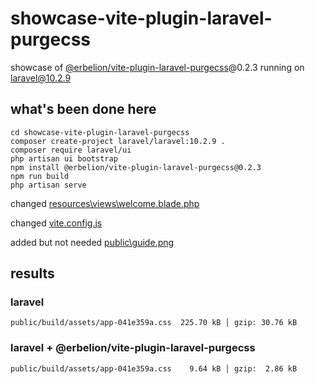# showcase-vite-plugin-laravel-purgecss

showcase of [@erbelion/vite-plugin-laravel-purgecss](https://github.com/Erbelion/vite-plugin-laravel-purgecss)@0.2.3 running on laravel@10.2.9
 
## what's been done here

```
cd showcase-vite-plugin-laravel-purgecss
composer create-project laravel/laravel:10.2.9 .
composer require laravel/ui
php artisan ui bootstrap
npm install @erbelion/vite-plugin-laravel-purgecss@0.2.3
npm run build
php artisan serve
```

changed [resources\views\welcome.blade.php](https://github.com/erbelion/vite-plugin-laravel-purgecss/blob/main/resources/views/welcome.blade.php)

changed [vite.config.js](https://github.com/erbelion/vite-plugin-laravel-purgecss/blob/main/vite.config.js)

added but not needed [public\guide.png](https://github.com/erbelion/vite-plugin-laravel-purgecss/blob/main/public/guide.png)

## results

### laravel
```
public/build/assets/app-041e359a.css  225.70 kB │ gzip: 30.76 kB
```

### laravel + @erbelion/vite-plugin-laravel-purgecss
```
public/build/assets/app-041e359a.css    9.64 kB │ gzip:  2.86 kB
```
